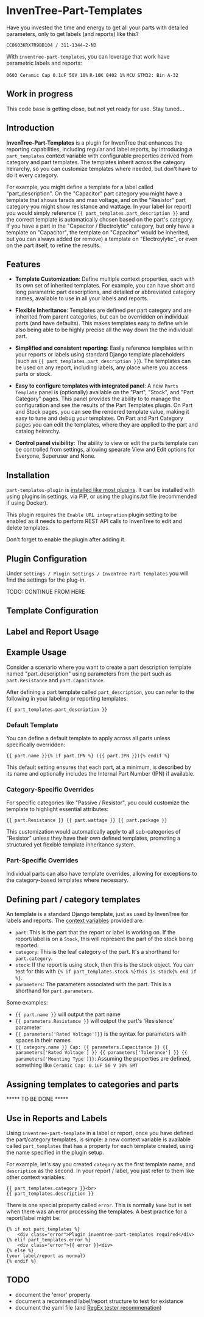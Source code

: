 # InvenTree-Part-Templates


Have you invested the time and energy to get all your parts with detailed parameters, only to get
labels (and reports) like this?

`CC0603KRX7R9BB104 / 311-1344-2-ND`

With `inventree-part-templates`, you can leverage that work have parametric labels and reports:

`0603 Ceramic Cap 0.1uF 50V 10%`
`R-10K 0402 1%`
`MCU STM32: Bin A-32`

## Work in progress

This code base is getting close, but not yet ready for use.  Stay tuned...

## Introduction

**InvenTree-Part-Templates** is a plugin for InvenTree that enhances the reporting capabilities,
including regular and label reports, by introducing a `part_templates` context variable with
configurable properties derived from category and part templates.  The templates inherit across
the category heirarchy, so you can customize templates where needed, but don't have to do it every
category.

For example, you might define a template for a label called "part_description".  On the "Capacitor"
part category you might have a template that shows farads and max voltage, and on the "Resistor"
part category you might show resistance and wattage.  In your label (or report) you would simply
reference `{{ part_templates.part_description }}` and the correct template is automatically chosen
based on the part's category.  If you have a part in the "Capacitor / Electrolytic" category, but
only have a template on "Capacitor", the template on "Capacitor" would be inherited, but you can
always added (or remove) a template on "Electroylytic", or even on the part itself, to refine the
results.

## Features

- **Template Customization**: Define multiple context properties, each with its own set of inherited
  templates. For example, you can have short and long parametric part descriptions, and detailed or
  abbreviated category names, available to use in all your labels and reports.
  
- **Flexible Inheritance**: Templates are defined per part category and are inherited from parent
  categories, but can be overridden on individual parts (and have defaults).  This makes templates
  easy to define while also being able to be highly precise all the way down the the individual part.

- **Simplified and consistent reporting**: Easily reference templates within your reports or labels
  using standard Django template placeholders (such as `{{ part_templates.part_description }}`). The
  templates can be used on any report, including labels, any place where you access parts or stock.

- **Easy to configure templates with integrated panel**: A new `Parts Template` panel is (optionally)
  available on the "Part", "Stock", and "Part Category" pages.  This panel provides the ability to
  to manage the configuration and see the results of the Part Templates plugin.  On Part and Stock
  pages, you can see the rendered template value, making it easy to tune and debug your templates.
  On Part and Part Category pages you can edit the templates, where they are applied to the part and
  catalog heirarchy.

- **Control panel visibility**: The ability to view or edit the parts template can be controlled
  from settings, allowing spearate View and Edit options for Everyone, Superuser and None.

## Installation

`part-templates-plugin` is [installed like most
plugins](https://docs.inventree.org/en/latest/extend/plugins/install/).
It can be installed with using plugins in settings, via PIP, or using the plugins.txt file
(recommended if using Docker).  

This plugin requires the `Enable URL integration` plugin setting to be enabled as it needs to
perform REST API calls to InvenTree to edit and delete templates.

Don't forget to enable the plugin after adding it.


## Plugin Configuration

Under `Settings / Plugin Settings / InvenTree Part Templates` you will find the settings for the
plug-in.  

TODO: CONTINUE FROM HERE

## Template Configuration

## Label and Report Usage



## Example Usage

Consider a scenario where you want to create a part description template named "part_description"
using parameters from the part such as `part.Resistance` and `part.Capacitance`.

After defining a part template called `part_description`, you can refer to the following in your labeling or reporting templates:

```django
{{ part_templates.part_description }}
```

### Default Template

You can define a default template to apply across all parts unless specifically overridden:

```django
{{ part.name }}{% if part.IPN %} ({{ part.IPN }}){% endif %}
```

This default setting ensures that each part, at a minimum, is described by its name and optionally
includes the Internal Part Number (IPN) if available.

### Category-Specific Overrides

For specific categories like "Passive / Resistor", you could customize the template to highlight essential attributes:

```django
{{ part.Resistance }} {{ part.wattage }} {{ part.package }}
```

This customization would automatically apply to all sub-categories of "Resistor" unless they have their own defined templates, promoting a structured yet flexible template inheritance system.

### Part-Specific Overrides

Individual parts can also have template overrides, allowing for exceptions to the category-based templates where necessary.

## Defining part / category templates

An template is a standard Django template, just as used by InvenTree for labels and reports.  The
[context variables](https://docs.inventree.org/en/stable/report/context_variables/) provided are:

* `part`: This is the part that the report or label is working on.  If the report/label is on a
  `Stock`, this will represent the part of the stock being reported.
* `category`: This is the leaf category of the part.  It's a shorthand for `part.category`.
* `stock`: If the report is using stock, then this is the stock object.  You can test for this with
  `{% if part_templates.stock %}this is stock{% end if %}`.
* `parameters`: The parameters associated with the part.  This is a shorthand for `part.parameters`.

Some examples:

* `{{ part.name }}` will output the part name
* `{{ parameters.Resistance }}` will output the part's 'Resistence' parameter
* `{{ parameters['Rated Voltage']}}` is the syntax for parameters with spaces in their names
* `{{ category.name }} Cap: {{ parameters.Capacitance }} {{ parameters['Rated Voltage'] }} {{
  parameters['Tolerance'] }} {{ parameters['Mounting Type']}}`: Assuming the properties are defined,
  something like `Ceramic Cap: 0.1uF 50 V 10% SMT`


## Assigning templates to categories and parts

***** TO BE DONE *****

## Use in Reports and Labels

Using `inventree-part-template` in a label or report, once you have defined the part/category templates, is simple: a new
context variable is available called `part_templates` that has a property for each template created, using the name specified
in the plugin setup.  

For example, let's say you created `category` as the first template name, and `description` as the second.  In your report / label, you just refer to them like other context variables:

```django
{{ part_templates.category }}<br>
{{ part_templates.description }}
```

There is one special property called `error`.  This is normally `None` but is set when there was an
error processing the templates.  A best practice for a report/label might be:

```django
{% if not part_templates %}
    <div class="error">Plugin inventree-part-templates required</div>
{% elif part_templates.error %}
    <div class="error">{{ error }}<div>
{% else %}
(your label/report as normal)
{% endif %}
```

## TODO

* document the 'error' property
* document a recommend label/report structure to test for existance
* document the yaml file (and [RegEx tester recommenation](https://regex101.com/))